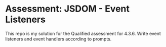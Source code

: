 # Assessment: JSDOM - Event Listeners
This repo is my solution for the Qualified assessment for 4.3.6. Write event listeners and event handlers according to prompts.

